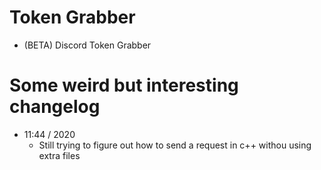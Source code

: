 # Token Grabber
  - (BETA) Discord Token Grabber 
  
# Some weird but interesting changelog  
  - 11:44 / 2020 
    + Still trying to figure out how to send a request in c++ withou using extra files   
